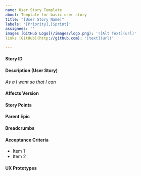 ```yaml
---
name: User Story Template
about: Template for basic user story
title: "[User Story Name]"
labels: '[Priority],[Sprint]'
assignees: ''
images [GitHub Logo](/images/logo.png): '![Alt Text](url)'
links [GitHub](http://github.com): '[text](url)'

---
```


#### Story ID


#### Description (User Story)
*As a I want so that I can*


#### Affects Version


#### Story Points


#### Parent Epic


#### Breadcrumbs


#### Acceptance Criteria
* Item 1
* Item 2


#### UX Prototypes


